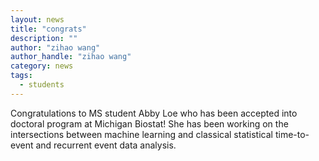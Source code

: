 ```yaml
---
layout: news
title: "congrats"
description: ""
author: "zihao wang"
author_handle: "zihao wang"
category: news
tags: 
  - students
---
```

 
Congratulations to MS student Abby Loe who has been accepted into doctoral program at Michigan Biostat! She has been working on the intersections between machine learning and classical statistical time-to-event and recurrent event data analysis. 